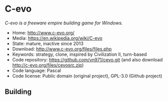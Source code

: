 # C-evo

_C-evo is a freeware empire building game for Windows._

- Home: http://www.c-evo.org/
- Media: https://en.wikipedia.org/wiki/C-evo
- State: mature, inactive since 2013
- Download: http://www.c-evo.org/files/files.php
- Keywords: strategy, clone, inspired by Civilization II, turn-based
- Code repository: https://github.com/vn971/cevo.git (and also download http://c-evo.org/files/cevosrc.zip)
- Code language: Pascal
- Code license: Public domain (original project), GPL-3.0 (Github project) 

## Building
